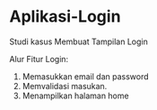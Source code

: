 # Aplikasi-Login
Studi kasus Membuat Tampilan Login

Alur Fitur Login:
1. Memasukkan email dan password
2. Memvalidasi masukan.
3. Menampilkan halaman home
